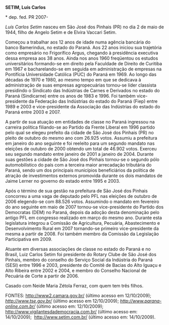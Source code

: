 **SETIM, Luís Carlos**

\* dep. fed. PR 2007-

*Luís Carlos Setim* nasceu em São José dos Pinhais (PR) no dia 2 de
maio de 1944, filho de Angelo Setim e de Elvira Vaccari Setim.

Começou a trabalhar aos 12 anos de idade numa agência bancária do banco
Bamerindus, no estado do Paraná. Aos 22 anos iniciou sua trajetória como
empresário no Frigorífico Argus, chegando à presidência executiva dessa
empresa aos 38 anos. Ainda nos anos 1960 freqüentou os estudos
universitários formando-se em direito pela Faculdade de Direito de
Curitiba em 1967 e bacharelando-se em seguida em administração de
empresas na Pontifícia Universidade Católica (PUC) do Paraná em 1969. Ao
longo das décadas de 1970 e 1980, ao mesmo tempo em que se dedicava à
administração de suas empresas agropecuárias tornou-se líder classista
presidindo o Sindicato das Indústrias de Carnes e Derivados no estado do
Paraná (Sindicarne) entre os anos de 1983 e 1996. Foi também
vice-presidente da Federação das Indústrias do estado do Paraná (Fiep)
entre 1989 e 2003 e vice-presidente da Associação das Indústrias do
estado do Paraná entre 2003 e 2007.

A partir de sua atuação em entidades de classe no Paraná ingressou na
carreira política filiando-se ao Partido da Frente Liberal em 1996
partido pelo qual se elegeu prefeito da cidade de São José dos Pinhais
(PR) no pleito de outubro do mesmo ano com 26.925 votos. Assumiu a
prefeitura em janeiro do ano seguinte e foi reeleito para um segundo
mandato nas eleições de outubro de 2000 obtendo um total de 46.902
votos. Exerceu seu segundo mandato entre janeiro de 2001 a janeiro de
2004. Durante suas gestões a cidade de São José dos Pinhais tornou-se o
segundo pólo automobilístico do país com a terceira maior arrecadação
tributária do Paraná, sendo um dos principais municípios beneficiários
da política de atração de investimentos externos promovida durante os
dois mandatos de Jaime Lerner no governo do estado entre 1995 e 2003.

Após o término de sua gestão na prefeitura de São José dos Pinhais
concorreu a uma vaga de deputado pelo PFL nas eleições de outubro de
2006 elegendo-se com 88.526 votos. Assumindo o mandato em fevereiro do
ano seguinte em maio de 2007 tornou-se vice-presidente do Partido dos
Democratas (DEM) no Paraná, depois da adoção desta denominação pelo
antigo PFL em congresso realizado em março do mesmo ano. Durante esta
legislatura integrou a Comissão de Agricultura, Pecuária, Abastecimento
e Desenvolvimento Rural em 2007 tornando-se primeiro vice-presidente da
mesma a partir de 2008. Foi também membro da Comissão da Legislação
Participativa em 2009.

Atuante em diversas associações de classe no estado do Paraná e no
Brasil, Luiz Carlos Setim foi presidente do Rotary Clube de São José dos
Pinhais, membro do conselho do Serviço Social da Indústria do Paraná
(SESI) entre 1996 e 2003, presidente do Comitê de Bacias do Alto Iguaçu
e Alto Ribeira entre 2002 e 2004, e membro do Conselho Nacional de
Pecuária de Corte a partir de 2006.

Casado com Neide Maria Zétola Ferraz, com quem tem três filhos.


FONTES: http://www2.camara.gov.br/ (último acesso em 12/10/2009);
*http://www.tse.gov.br/* (último acesso em 12/10/2009);
*http://www.parana-online.com.br/* (último acesso em: 12/10/2009);
http://www.vigilantesdademocracia.com.br/ (último acesso em:
14/10/2009);  http://www.setim.com.br/ (último acesso em: 14/10/2009).
